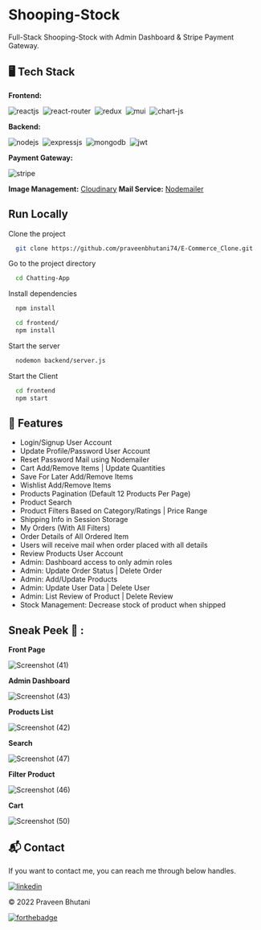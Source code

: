 # Shooping-Stock
Full-Stack Shooping-Stock with Admin Dashboard &  Stripe Payment Gateway.

## 🖥️ Tech Stack
**Frontend:**

![reactjs](https://img.shields.io/badge/React-20232A?style=for-the-badge&logo=react&logoColor=61DAFB)&nbsp;
![react-router](https://img.shields.io/badge/React_Router-CA4245?style=for-the-badge&logo=react-router&logoColor=white)&nbsp;
![redux](https://img.shields.io/badge/Redux-593D88?style=for-the-badge&logo=redux&logoColor=white)&nbsp;
![mui](https://img.shields.io/badge/Material--UI-0081CB?style=for-the-badge&logo=material-ui&logoColor=white)&nbsp;
![chart-js](https://img.shields.io/badge/Chart.js-FF6384?style=for-the-badge&logo=chartdotjs&logoColor=white)&nbsp;

**Backend:**

![nodejs](https://img.shields.io/badge/Node.js-43853D?style=for-the-badge&logo=node.js&logoColor=white)&nbsp;
![expressjs](https://img.shields.io/badge/Express.js-000000?style=for-the-badge&logo=express&logoColor=white)&nbsp;
![mongodb](https://img.shields.io/badge/MongoDB-4EA94B?style=for-the-badge&logo=mongodb&logoColor=white)&nbsp;
![jwt](	https://img.shields.io/badge/JWT-000000?style=for-the-badge&logo=JSON%20web%20tokens&logoColor=white)&nbsp;

**Payment Gateway:**

![stripe](https://img.shields.io/badge/Stripe-38B2AC?style=for-the-badge&logo=Stripe-css&logoColor=white)


**Image Management:** [Cloudinary](https://cloudinary.com/)
**Mail Service:** [Nodemailer](https://nodemailer.com/)



## Run Locally

Clone the project

```bash
  git clone https://github.com/praveenbhutani74/E-Commerce_Clone.git
```

Go to the project directory

```bash
  cd Chatting-App
```

Install dependencies

```bash
  npm install
```

```bash
  cd frontend/
  npm install
```

Start the server

```bash
  nodemon backend/server.js
```
Start the Client

```bash
  cd frontend
  npm start
```


## 🚀 Features
- Login/Signup User Account
- Update Profile/Password User Account
- Reset Password Mail using Nodemailer
- Cart Add/Remove Items | Update Quantities
- Save For Later Add/Remove Items
- Wishlist Add/Remove Items
- Products Pagination (Default 12 Products Per Page)
- Product Search
- Product Filters Based on Category/Ratings | Price Range
- Shipping Info in Session Storage
- My Orders (With All Filters)
- Order Details of All Ordered Item
- Users will receive mail when order placed with all details
- Review Products User Account
- Admin: Dashboard access to only admin roles
- Admin: Update Order Status | Delete Order
- Admin: Add/Update Products
- Admin: Update User Data | Delete User
- Admin: List Review of Product | Delete Review
- Stock Management: Decrease stock of product when shipped

## Sneak Peek 🙈 :

  
  **Front Page**
  
  ![Screenshot (41)](https://user-images.githubusercontent.com/68316491/190138549-e40170ae-cbba-41e6-823f-f5830311396a.png)
  
  **Admin Dashboard**
  
  
  ![Screenshot (43)](https://user-images.githubusercontent.com/68316491/190138535-28039da8-7f77-4d67-9f7a-0b374988844f.png)
  
  
  **Products List**
  
  
  ![Screenshot (42)](https://user-images.githubusercontent.com/68316491/190138559-5a37559a-b444-4ab8-9c9e-d822648425b2.png)
  
  
  **Search**
  
  
  ![Screenshot (47)](https://user-images.githubusercontent.com/68316491/190138582-5b32894e-8823-4cd4-9b26-5391be82a2dd.png)
  
  
  **Filter Product**
  
  
  ![Screenshot (46)](https://user-images.githubusercontent.com/68316491/190138609-ae40b7a1-1878-4acd-8456-a03a4334dcb6.png)
  
  
  **Cart**
  
  
  ![Screenshot (50)](https://user-images.githubusercontent.com/68316491/190138640-f5e932c6-eae6-4870-84bf-b48f00fcd869.png)
  
  
<h2>📬 Contact</h2>

If you want to contact me, you can reach me through below handles.

[![linkedin](https://img.shields.io/badge/LinkedIn-0077B5?style=for-the-badge&logo=linkedin&logoColor=white)](https://www.linkedin.com/in/praveen-bhutani-564815190/)

© 2022 Praveen Bhutani


[![forthebadge](https://forthebadge.com/images/badges/built-with-love.svg)](https://forthebadge.com)
